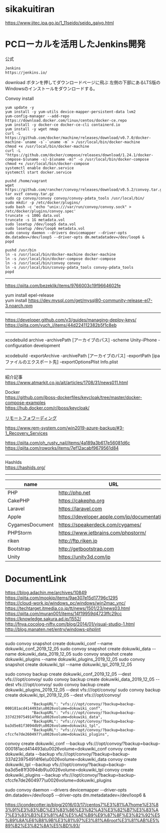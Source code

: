# sikakuitiran

https://www.jitec.ipa.go.jp/1_11seido/seido_gaiyo.html

# PCローカルを活用したJenkins開発

公式
```
Jenkins  
https://jenkins.io/
```
download ボタンを押してダウンロードページに飛ぶ
左側の下部にあるLTS版のWindowsのインストールをダウンロードする。




Convoy install

    yum update -y
    yum install -y yum-utils device-mapper-persistent-data lvm2
    yum-config-manager --add-repo https://download.docker.com/linux/centos/docker-ce.repo
    yum install -y docker-ce docker-ce-cli containerd.io
    yum install -y wget nmap
    curl -L https://github.com/docker/machine/releases/download/v0.7.0/docker-machine-`uname -s`-`uname -m` > /usr/local/bin/docker-machine
    chmod +x /usr/local/bin/docker-machine
    curl -L "https://github.com/docker/compose/releases/download/1.24.1/docker-compose-$(uname -s)-$(uname -m)" -o /usr/local/bin/docker-compose
    chmod +x /usr/local/bin/docker-compose
    systemctl enable docker.service
    systemctl start docker.service
    
    pushd /home/vagrant
    wget https://github.com/rancher/convoy/releases/download/v0.5.2/convoy.tar.gz
    tar xvzf convoy.tar.gz
    sudo cp convoy/convoy convoy/convoy-pdata_tools /usr/local/bin/
    sudo mkdir -p /etc/docker/plugins/
    sudo bash -c 'echo "unix:///var/run/convoy/convoy.sock" > /etc/docker/plugins/convoy.spec'
    truncate -s 100G data.vol
    truncate -s 1G metadata.vol
    sudo losetup /dev/loop5 data.vol
    sudo losetup /dev/loop6 metadata.vol
    sudo convoy daemon --drivers devicemapper --driver-opts dm.datadev=/dev/loop5 --driver-opts dm.metadatadev=/dev/loop6 &
    popd

    pushd /usr/bin
    ln -s /usr/local/bin/docker-machine docker-machine
    ln -s /usr/local/bin/docker-compose docker-compose
    ln -s /usr/local/bin/convoy convoy
    ln -s /usr/local/bin/convoy-pdata_tools convoy-pdata_tools
    popd

----
https://qiita.com/bezeklik/items/9766003c19f9664602fe


yum install epel-release  
yum install https://dev.mysql.com/get/mysql80-community-release-el7-3.noarch.rpm


----

https://developer.github.com/v3/guides/managing-deploy-keys/ 
https://qiita.com/yuch_i/items/44d224112382b5f1c8eb

----

xcodebuild archive
-archivePath [アーカイブのパス]
-scheme Unity-iPhone
-configuration development

xcodebuild
-exportArchive
-archivePath [アーカイブのパス]
-exportPath [ipaファイルのエクスポート先]
-exportOptionsPlist Info.plist

----

紹介記事  
https://www.atmarkit.co.jp/ait/articles/1708/31/news011.html  

Docker  
https://github.com/jboss-dockerfiles/keycloak/tree/master/docker-compose-examples  
https://hub.docker.com/r/jboss/keycloak/  



[リモートフォワーディング](RemoteForwarding)  




https://www.rem-system.com/win2019-azure-backup/#3-1_Recovery_Services




https://qiita.com/oh_rusty_nail/items/4a189a3b617e56081d6c
https://qiita.com/roworks/items/7ef12acabf9679561d84

***
HashIds  
https://hashids.org/

***

|name  |URL  |
|---|---|
|PHP  |http://php.net  |
|CakePHP|https://cakephp.org   |
|Laravel|https://laravel.com   |
|Apple  |https://developer.apple.com/jp/documentation/   |
|CygamesDocument|https://speakerdeck.com/cygames/  |
|PHPStorm|https://www.jetbrains.com/phpstorm/  |
|riken|http://ftp.riken.jp     |
|Bootstrap|http://getbootstrap.com |
|Unity|https://unity3d.com/jp |

# DocumentLink

https://blog.adachin.me/archives/10849  
https://qiita.com/mookjp/items/9ae307e15d17796c1295  
https://cloud-work.jp/windows_pc/windows/win2mac_vnc/  
https://techtarget.itmedia.co.jp/tt/news/1501/23/news03.html  
https://qiita.com/muran001/items/14f19959d4723ffc29cc  
https://knowledge.sakura.ad.jp/1552/  
http://fnya.cocolog-nifty.com/blog/2014/01/visual-studio-1.html  
http://blog.manaten.net/entry/windows-phplint  

-----------


sudo convoy snapshot create dokuwiki_conf --name dokuwiki_conf_2019_12_05
sudo convoy snapshot create dokuwiki_data --name dokuwiki_data_2019_12_05
sudo convoy snapshot create dokuwiki_plugins --name dokuwiki_plugins_2019_12_05
sudo convoy snapshot create dokuwiki_tpl --name dokuwiki_tpl_2019_12_05


sudo convoy backup create dokuwiki_conf_2019_12_05 --dest vfs:///opt/convoy/
sudo convoy backup create dokuwiki_data_2019_12_05 --dest vfs:///opt/convoy/
sudo convoy backup create dokuwiki_plugins_2019_12_05 --dest vfs:///opt/convoy/
sudo convoy backup create dokuwiki_tpl_2019_12_05 --dest vfs:///opt/convoy/


                "BackupURL": "vfs:///opt/convoy/?backup=backup-000181acd414493a\u0026volume=dokuwiki_conf",
                "BackupURL": "vfs:///opt/convoy/?backup=backup-337d239754914f6e\u0026volume=dokuwiki_data",
                "BackupURL": "vfs:///opt/convoy/?backup=backup-ba3d5e81f3094db9\u0026volume=dokuwiki_tpl",
                "BackupURL": "vfs:///opt/convoy/?backup=backup-cfccfe7de2604977\u0026volume=dokuwiki_plugins",



convoy create dokuwiki_conf --backup vfs:///opt/convoy/?backup=backup-000181acd414493a\u0026volume=dokuwiki_conf
convoy create dokuwiki_data --backup vfs:///opt/convoy/?backup=backup-337d239754914f6e\u0026volume=dokuwiki_data
convoy create dokuwiki_tpl --backup vfs:///opt/convoy/?backup=backup-ba3d5e81f3094db9\u0026volume=dokuwiki_tpl
convoy create dokuwiki_plugins --backup vfs:///opt/convoy/?backup=backup-cfccfe7de2604977\u0026volume=dokuwiki_plugins

sudo convoy daemon --drivers devicemapper --driver-opts dm.datadev=/dev/loop5 --driver-opts dm.metadatadev=/dev/loop6 &

https://icondecotter.jp/blog/2016/03/17/centos7%E3%81%A7home%E3%83%91%E3%83%BC%E3%83%86%E3%82%A3%E3%82%B7%E3%83%A7%E3%83%B3%E3%81%AE%E5%AE%B9%E9%87%8F%E3%82%92%E5%89%8A%E6%B8%9B%E3%81%97%E3%81%A6root%E3%81%AB%E5%89%B2%E3%82%8A%E5%BD%93/

